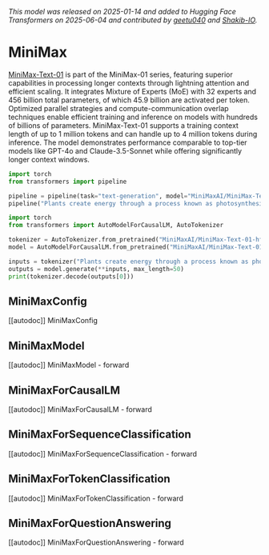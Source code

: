 <!--Copyright 2025 MiniMaxAI and The HuggingFace Team. All rights reserved.

Licensed under the Apache License, Version 2.0 (the "License"); you may not use this file except in compliance with
the License. You may obtain a copy of the License at

http://www.apache.org/licenses/LICENSE-2.0

Unless required by applicable law or agreed to in writing, software distributed under the License is distributed on
an "AS IS" BASIS, WITHOUT WARRANTIES OR CONDITIONS OF ANY KIND, either express or implied. See the License for the
specific language governing permissions and limitations under the License.

⚠️ Note that this file is in Markdown but contain specific syntax for our doc-builder (similar to MDX) that may not be
rendered properly in your Markdown viewer.

-->

*This model was released on 2025-01-14 and added to Hugging Face Transformers on 2025-06-04 and contributed by [geetu040](https://github.com/geetu040) and [Shakib-IO](https://github.com/Shakib-IO).*

# MiniMax

[MiniMax-Text-01](https://huggingface.co/papers/2501.08313) is part of the MiniMax-01 series, featuring superior capabilities in processing longer contexts through lightning attention and efficient scaling. It integrates Mixture of Experts (MoE) with 32 experts and 456 billion total parameters, of which 45.9 billion are activated per token. Optimized parallel strategies and compute-communication overlap techniques enable efficient training and inference on models with hundreds of billions of parameters. MiniMax-Text-01 supports a training context length of up to 1 million tokens and can handle up to 4 million tokens during inference. The model demonstrates performance comparable to top-tier models like GPT-4o and Claude-3.5-Sonnet while offering significantly longer context windows.

<hfoptions id="usage">
<hfoption id="Pipeline">

```py
import torch
from transformers import pipeline

pipeline = pipeline(task="text-generation", model="MiniMaxAI/MiniMax-Text-01-hf", dtype="auto",)
pipeline("Plants create energy through a process known as photosynthesis.")
```

</hfoption>
<hfoption id="AutoModel">

```py
import torch
from transformers import AutoModelForCausalLM, AutoTokenizer

tokenizer = AutoTokenizer.from_pretrained("MiniMaxAI/MiniMax-Text-01-hf")
model = AutoModelForCausalLM.from_pretrained("MiniMaxAI/MiniMax-Text-01-hf", dtype="auto",)

inputs = tokenizer("Plants create energy through a process known as photosynthesis.", return_tensors="pt")
outputs = model.generate(**inputs, max_length=50)
print(tokenizer.decode(outputs[0]))
```

</hfoption>
</hfoptions>

## MiniMaxConfig

[[autodoc]] MiniMaxConfig

## MiniMaxModel

[[autodoc]] MiniMaxModel
    - forward

## MiniMaxForCausalLM

[[autodoc]] MiniMaxForCausalLM
    - forward

## MiniMaxForSequenceClassification

[[autodoc]] MiniMaxForSequenceClassification
    - forward

## MiniMaxForTokenClassification

[[autodoc]] MiniMaxForTokenClassification
    - forward

## MiniMaxForQuestionAnswering

[[autodoc]] MiniMaxForQuestionAnswering
    - forward
